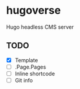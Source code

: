 # hugoverse
Hugo headless CMS server

## TODO

- [x] Template
- [ ] .Page.Pages
- [ ] Inline shortcode
- [ ] Git info
